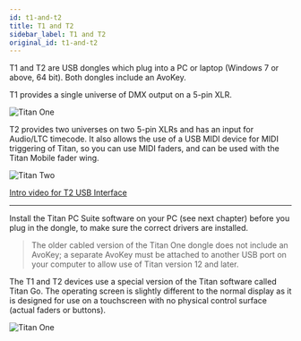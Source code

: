 ```yaml
---
id: t1-and-t2
title: T1 and T2
sidebar_label: T1 and T2
original_id: t1-and-t2
---
```


T1 and T2 are USB dongles which plug into a PC or laptop (Windows 7 or
above, 64 bit). Both dongles include an AvoKey.

T1 provides a single universe of DMX output on a 5-pin XLR.

![Titan One](/docs/images/T1.png)

T2 provides two universes on two 5-pin XLRs and has an input for
Audio/LTC timecode. It also allows the use of a USB MIDI device for MIDI
triggering of Titan, so you can use MIDI faders, and can be used with
the Titan Mobile fader wing.

![Titan Two](/docs/images/T2.png)

[Intro video for T2 USB Interface](https://youtu.be/wO94RvG6agI)

---

Install the Titan PC Suite software on your PC (see next chapter) before
you plug in the dongle, to make sure the correct drivers are installed.

> The older cabled version of the Titan One dongle does not include an AvoKey; a separate AvoKey must be attached to another USB port on your computer to allow use of Titan version 12 and later.

The T1 and T2 devices use a special version of the Titan software called
Titan Go. The operating screen is slightly different to the normal
display as it is designed for use on a touchscreen with no physical
control surface (actual faders or buttons).

![Titan One](/docs/images/Titan-Go-User-Interface.png)
